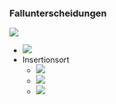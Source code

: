 ### Fallunterscheidungen
![](../../../z_images/Pasted%20image%2020221014154919.png)
+ ![](../../../z_images/Pasted%20image%2020221014155027.png)
+ Insertionsort
	+ ![](../../../z_images/Pasted%20image%2020221014154730.png)
	+ ![](../../../z_images/Pasted%20image%2020221014154752.png)
	+ ![](../../../z_images/Pasted%20image%2020221014154817.png)
